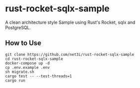 # rust-rocket-sqlx-sample

A clean architecture style Sample using Rust's Rocket, sqlx and PostgreSQL.

## How to Use

```shell
git clone https://github.com/net3i/rust-rocket-sqlx-sample
cd rust-rocket-sqlx-sample
docker-compose up -d
cp .env.example .env
sh migrate.sh
cargo test -- --test-threads=1
cargo run
```
